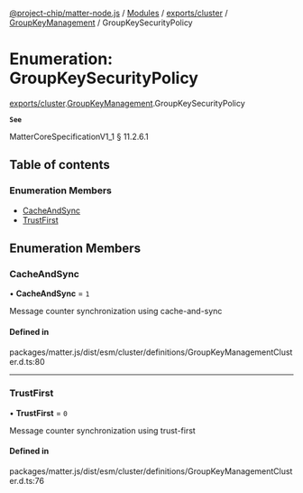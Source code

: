 [@project-chip/matter-node.js](../README.md) / [Modules](../modules.md) / [exports/cluster](../modules/exports_cluster.md) / [GroupKeyManagement](../modules/exports_cluster.GroupKeyManagement.md) / GroupKeySecurityPolicy

# Enumeration: GroupKeySecurityPolicy

[exports/cluster](../modules/exports_cluster.md).[GroupKeyManagement](../modules/exports_cluster.GroupKeyManagement.md).GroupKeySecurityPolicy

**`See`**

MatterCoreSpecificationV1_1 § 11.2.6.1

## Table of contents

### Enumeration Members

- [CacheAndSync](exports_cluster.GroupKeyManagement.GroupKeySecurityPolicy.md#cacheandsync)
- [TrustFirst](exports_cluster.GroupKeyManagement.GroupKeySecurityPolicy.md#trustfirst)

## Enumeration Members

### CacheAndSync

• **CacheAndSync** = ``1``

Message counter synchronization using cache-and-sync

#### Defined in

packages/matter.js/dist/esm/cluster/definitions/GroupKeyManagementCluster.d.ts:80

___

### TrustFirst

• **TrustFirst** = ``0``

Message counter synchronization using trust-first

#### Defined in

packages/matter.js/dist/esm/cluster/definitions/GroupKeyManagementCluster.d.ts:76
